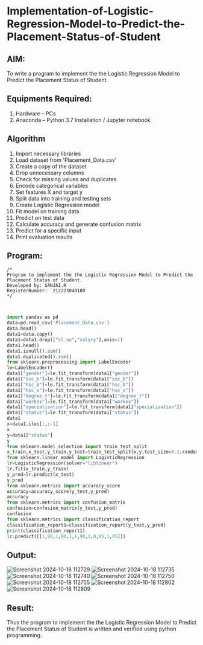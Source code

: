# Implementation-of-Logistic-Regression-Model-to-Predict-the-Placement-Status-of-Student

## AIM:
To write a program to implement the the Logistic Regression Model to Predict the Placement Status of Student.

## Equipments Required:
1. Hardware – PCs
2. Anaconda – Python 3.7 Installation / Jupyter notebook

## Algorithm
1. Import necessary libraries
2. Load dataset from 'Placement_Data.csv'
3. Create a copy of the dataset
4. Drop unnecessary columns
5. Check for missing values and duplicates
6. Encode categorical variables
7. Set features X and target y
8. Split data into training and testing sets
9. Create Logistic Regression model
10. Fit model on training data
11. Predict on test data
12. Calculate accuracy and generate confusion matrix
13. Predict for a specific input
14. Print evaluation results

## Program:
```
/*
Program to implement the the Logistic Regression Model to Predict the Placement Status of Student.
Developed by: SANJAI.R
RegisterNumber:  212223040180
*/
```
```py


import pandas as pd
data=pd.read_csv('Placement_Data.csv')
data.head()
data1=data.copy()
data1=data1.drop(["sl_no","salary"],axis=1)
data1.head()
data1.isnull().sum()
data1.duplicated().sum()
from sklearn.preprocessing import LabelEncoder
le=LabelEncoder()
data1["gender"]=le.fit_transform(data1["gender"])
data1["ssc_b"]=le.fit_transform(data1["ssc_b"])
data1["hsc_b"]=le.fit_transform(data1["hsc_b"])
data1["hsc_s"]=le.fit_transform(data1["hsc_s"])
data1["degree_t"]=le.fit_transform(data1["degree_t"])
data1["workex"]=le.fit_transform(data1["workex"])
data1["specialisation"]=le.fit_transform(data1["specialisation"])
data1["status"]=le.fit_transform(data1["status"])
data1
x=data1.iloc[:,:-1]
x
y=data1["status"]
y
from sklearn.model_selection import train_test_split
x_train,x_test,y_train,y_test=train_test_split(x,y,test_size=0.2,random_state=0)
from sklearn.linear_model import LogisticRegression
lr=LogisticRegression(solver="liblinear")
lr.fit(x_train,y_train)
y_pred=lr.predict(x_test)
y_pred
from sklearn.metrics import accuracy_score
accuracy=accuracy_score(y_test,y_pred)
accuracy
from sklearn.metrics import confusion_matrix
confusion=confusion_matrix(y_test,y_pred)
confusion
from sklearn.metrics import classification_report
classification_report1=classification_report(y_test,y_pred)
print(classification_report1)
lr.predict([[1,80,1,90,1,1,90,1,0,85,1,85]])
```

## Output:
![Screenshot 2024-10-18 112729](https://github.com/user-attachments/assets/6c324bd2-f115-4e54-91f0-bbace9ae739d)
![Screenshot 2024-10-18 112735](https://github.com/user-attachments/assets/a0720257-3342-4217-9e49-ed68c6a5e326)
![Screenshot 2024-10-18 112740](https://github.com/user-attachments/assets/850235d3-6906-4a47-a497-1f91dda3df66)
![Screenshot 2024-10-18 112750](https://github.com/user-attachments/assets/b9859a80-3aba-45c9-ba9b-9e83b0354206)
![Screenshot 2024-10-18 112755](https://github.com/user-attachments/assets/ac28a63b-db41-47cc-913a-623900a662b1)
![Screenshot 2024-10-18 112802](https://github.com/user-attachments/assets/f8a410ad-6ab7-4d81-8e69-3d33a003135e)
![Screenshot 2024-10-18 112809](https://github.com/user-attachments/assets/c69b46c2-e441-4435-935e-8f4379ea0784)


## Result:
Thus the program to implement the the Logistic Regression Model to Predict the Placement Status of Student is written and verified using python programming.
